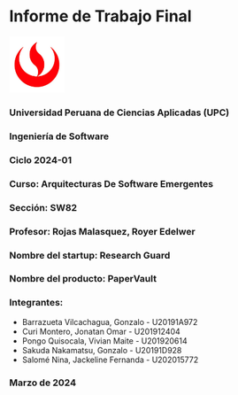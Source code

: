# Informe de Trabajo Final

<img src="images/upc-logo.jpg" width=100 alt="Logo de la UPC">

### Universidad Peruana de Ciencias Aplicadas (UPC)
### Ingeniería de Software
### Ciclo 2024-01
### Curso: Arquitecturas De Software Emergentes
### Sección: SW82
### Profesor: Rojas Malasquez, Royer Edelwer
### Nombre del startup: Research Guard
### Nombre del producto: PaperVault

### Integrantes:
- Barrazueta Vilcachagua, Gonzalo - U20191A972
- Curi Montero, Jonatan Omar - U201912404
- Pongo Quisocala, Vivian Maite - U201920614
- Sakuda Nakamatsu, Gonzalo - U20191D928
- Salomé Nina, Jackeline Fernanda - U202015772

### Marzo de 2024
